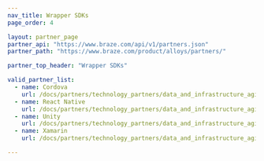 ```yaml
---
nav_title: Wrapper SDKs
page_order: 4

layout: partner_page
partner_api: "https://www.braze.com/api/v1/partners.json"
partner_path: "https://www.braze.com/product/alloys/partners/"

partner_top_header: "Wrapper SDKs"

valid_partner_list:
  - name: Cordova
    url: /docs/partners/technology_partners/data_and_infrastructure_agility/wrapper_sdks/cordova/
  - name: React Native
    url: /docs/partners/technology_partners/data_and_infrastructure_agility/wrapper_sdks/react_native/
  - name: Unity
    url: /docs/partners/technology_partners/data_and_infrastructure_agility/wrapper_sdks/unity/
  - name: Xamarin
    url: /docs/partners/technology_partners/data_and_infrastructure_agility/wrapper_sdks/xamarin/

---
```

